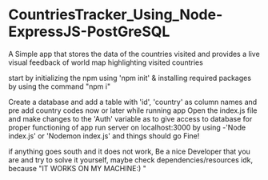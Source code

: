 # CountriesTracker_Using_Node-ExpressJS-PostGreSQL
A Simple app that stores the data of the countries visited and provides a live visual feedback of world map highlighting visited countries

start by initializing the npm using 'npm init' & installing required packages by using the command "npm i"

Create a database and add a table with 'id', 'country' as column names and pre add country codes now or later while running app
Open the index.js file and make changes to the 'Auth' variable as to give access to database for proper functioning of app
run server on localhost:3000 by using -'Node index.js' or 'Nodemon index.js' and things should go Fine!

if anything goes south and it does not work, Be a nice Developer
that you are and try to solve it yourself, maybe check dependencies/resources idk, because
"IT WORKS ON MY MACHINE:) "
